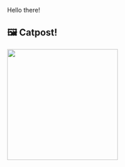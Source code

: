 Hello there!



## 🖼️ Catpost!

<sub>
    <img src="https://cdn2.thecatapi.com/images/YqNBne8xW.jpg" height="256">
</sub>

